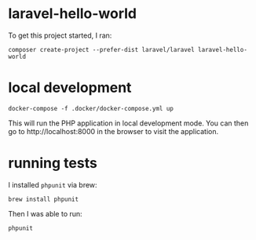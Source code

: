 # laravel-hello-world

To get this project started, I ran:

    composer create-project --prefer-dist laravel/laravel laravel-hello-world

# local development

    docker-compose -f .docker/docker-compose.yml up

This will run the PHP application in local development mode. You can then go to http://localhost:8000 in the browser to visit the application.

# running tests

I installed `phpunit` via brew:

    brew install phpunit

Then I was able to run:

    phpunit
